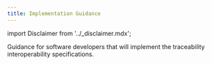 ```yaml
---
title: Implementation Guidance
---
```


import Disclaimer from '../\_disclaimer.mdx';

<Disclaimer />

Guidance for software developers that will implement the traceability interoperability specifications.
